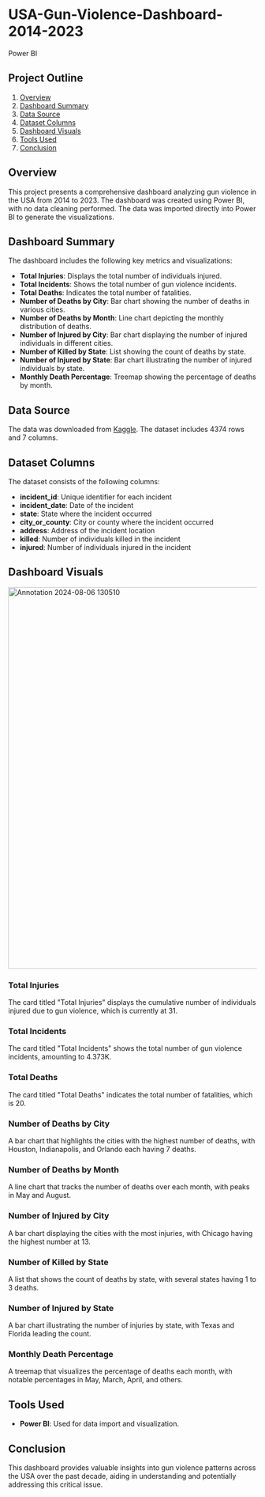 # USA-Gun-Violence-Dashboard-2014-2023

Power BI


## Project Outline
1. [Overview](#overview)
2. [Dashboard Summary](#dashboard-summary)
3. [Data Source](#data-source)
4. [Dataset Columns](#dataset-columns)
5. [Dashboard Visuals](#dashboard-visuals)
6. [Tools Used](#tools-used)
7. [Conclusion](#conclusion)

## Overview
This project presents a comprehensive dashboard analyzing gun violence in the USA from 2014 to 2023. The dashboard was created using Power BI, with no data cleaning performed. The data was imported directly into Power BI to generate the visualizations.

## Dashboard Summary
The dashboard includes the following key metrics and visualizations:

- **Total Injuries**: Displays the total number of individuals injured.
- **Total Incidents**: Shows the total number of gun violence incidents.
- **Total Deaths**: Indicates the total number of fatalities.
- **Number of Deaths by City**: Bar chart showing the number of deaths in various cities.
- **Number of Deaths by Month**: Line chart depicting the monthly distribution of deaths.
- **Number of Injured by City**: Bar chart displaying the number of injured individuals in different cities.
- **Number of Killed by State**: List showing the count of deaths by state.
- **Number of Injured by State**: Bar chart illustrating the number of injured individuals by state.
- **Monthly Death Percentage**: Treemap showing the percentage of deaths by month.

## Data Source
The data was downloaded from [Kaggle](https://www.kaggle.com). The dataset includes 4374 rows and 7 columns.

## Dataset Columns
The dataset consists of the following columns:
- **incident_id**: Unique identifier for each incident
- **incident_date**: Date of the incident
- **state**: State where the incident occurred
- **city_or_county**: City or county where the incident occurred
- **address**: Address of the incident location
- **killed**: Number of individuals killed in the incident
- **injured**: Number of individuals injured in the incident

## Dashboard Visuals
<img width="772" alt="Annotation 2024-08-06 130510" src="https://github.com/user-attachments/assets/e0444365-2000-4eea-b05f-3b835aceb3eb">



### Total Injuries
The card titled "Total Injuries" displays the cumulative number of individuals injured due to gun violence, which is currently at 31.

### Total Incidents
The card titled "Total Incidents" shows the total number of gun violence incidents, amounting to 4.373K.

### Total Deaths
The card titled "Total Deaths" indicates the total number of fatalities, which is 20.

### Number of Deaths by City
A bar chart that highlights the cities with the highest number of deaths, with Houston, Indianapolis, and Orlando each having 7 deaths.

### Number of Deaths by Month
A line chart that tracks the number of deaths over each month, with peaks in May and August.

### Number of Injured by City
A bar chart displaying the cities with the most injuries, with Chicago having the highest number at 13.

### Number of Killed by State
A list that shows the count of deaths by state, with several states having 1 to 3 deaths.

### Number of Injured by State
A bar chart illustrating the number of injuries by state, with Texas and Florida leading the count.

### Monthly Death Percentage
A treemap that visualizes the percentage of deaths each month, with notable percentages in May, March, April, and others.

## Tools Used
- **Power BI**: Used for data import and visualization.

## Conclusion
This dashboard provides valuable insights into gun violence patterns across the USA over the past decade, aiding in understanding and potentially addressing this critical issue.

